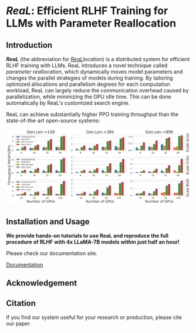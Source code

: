 # ***ReaL***: Efficient RLHF Training for LLMs with Parameter Reallocation

## Introduction

***ReaL*** (the abbreviation for *<ins>ReaL</ins>location*)
is a distributed system for efficient RLHF training with LLMs.
ReaL introduces a novel technique called *parameter reallocation*,
which dynamically moves model parameters and changes the parallel strategies of models
during training.
By tailoring optimized allocations and parallelism degrees for each computation workload,
ReaL can largely reduce the communication overhead caused by parallelization,
while minimizing the GPU idle time.
This can be done automatically by ReaL's customized search engine.

ReaL can achieve substantially higher PPO training throughput than the state-of-the-art
open-source systems:

![Throughput Comparison](docs/source/images/vws.svg)

## Installation and Usage


**We provide hands-on tutorials to use ReaL and reproduce the full procedure of RLHF**
**with 4x LLaMA-7B models within just half an hour!**

Please check our documentation site.

[Documentation](https://openpsi-project.github.io/ReaLRLHF/)


## Acknowledgement

## Citation

If you find our system useful for your research or production,
please cite our paper.
